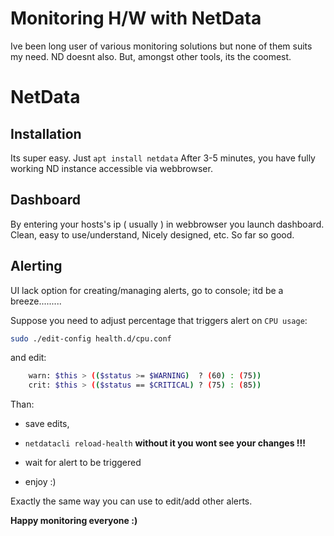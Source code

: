 # Monitoring H/W with NetData

Ive been long user of various monitoring solutions but none of them suits my need. ND doesnt also. But, amongst other tools, its the coomest.

# NetData

## Installation

Its super easy. Just `apt install netdata` After 3-5 minutes, you have fully working ND instance accessible via webbrowser.

## Dashboard

By entering your hosts's ip ( usually ) in webbrowser you launch dashboard. Clean, easy to use/understand, Nicely designed, etc. So far so good.

## Alerting

UI lack option for creating/managing alerts, go to console; itd be a breeze.........

Suppose you need to adjust percentage that triggers alert on `CPU usage`:

```bash
sudo ./edit-config health.d/cpu.conf
```

and edit:

```bash
    warn: $this > (($status >= $WARNING)  ? (60) : (75))
    crit: $this > (($status == $CRITICAL) ? (75) : (85))
```

Than:

*   save edits,
    
*   `netdatacli reload-health` **without it you wont see your changes !!!**
    
*   wait for alert to be triggered
    
*   enjoy :)
    

Exactly the same way you can use to edit/add other alerts.

**Happy monitoring everyone :)**